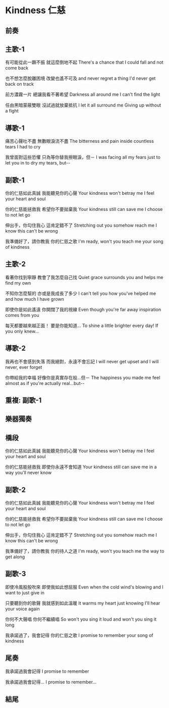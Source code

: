 # Kindness 仁慈

## 前奏

## 主歌-1

有可能從此一蹶不振
就這麼倒地不起
There's a chance that I could fall
and not come back

也不想怎麼脫離困境
改變也遙不可及
and never regret a thing
I'd never get back on track

前方濃霧一片
總讓我看不著希望
Darkness all around me
I can't find the light

任由黑暗蒙蔽雙眼
沒試過就放棄抵抗
I let it all surround me
Giving up without a fight

## 導歌-1

痛苦心聲吐不盡
無數眼淚流不盡
The bitterness and pain inside
countless tears I had to cry

我曾面對這些恐懼
只為等你替我擦眼淚，但－
I was facing all my fears
just to let you in to dry my tears, but--

## 副歌-1

你的仁慈如此真誠
我能聽見你的心聲
Your kindness won't betray me
I feel your heart and soul

你的仁慈能拯救我
希望你不要拋棄我
Your kindness still can save me
I choose to not let go

伸出手，你勾住我心
這肯定錯不了
Stretching out you somehow reach me
I know this can't be wrong

我準備好了，請你教我
你的仁慈之歌
I'm ready, won't you teach me
your song of kindness

## 主歌-2

看著你找到寧靜
教會了我怎麼自己找
Quiet grace surrounds you
and helps me find my own

不知你怎麼幫的
亦或是我成長了多少
I can't tell you how you've helped me
and how much I have grown

即使你是如此遙遠
你開闊了我的視線
Even though you're far away
inspiration comes from you

每天都要越來越正面！
要是你能知道...
To shine a little brighter every day!
If you only knew...

## 導歌-2

我再也不會感到失落
而我絕對，永遠不會忘記
I will never get upset
and I will never, ever forget

你帶給我的幸福
好像你是真實存在般...但－
The happiness you made me feel
almost as if you're actually real...but--

## 重複: 副歌-1

## 樂器獨奏

## 橋段

你的仁慈如此真誠
我能聽見你的心聲
Your kindness won't betray me
I feel your heart and soul

你的仁慈能拯救我
即使你永遠不會知道
Your kindness still can save me
in a way you'll never know

## 副歌-2

你的仁慈如此真誠
我能聽見你的心聲
Your kindness won't betray me
I feel your heart and soul

你的仁慈能拯救我
希望你不要拋棄我
Your kindness still can save me
I choose to not let go

伸出手，你勾住我心
這肯定錯不了
Stretching out you somehow reach me
I know this can't be wrong

我準備好了，請你教我
你的待人之道
I'm ready, won't you teach me
the way to get along

## 副歌-3

即使冷風股股吹來
即使我如此想屈服
Even when the cold wind's blowing
and I want to just give in

只要聽到你的歌聲
我就感到如此溫暖
It warms my heart just knowing
I'll hear your voice again

你何不大聲唱
你何不繼續唱
So won't you sing it loud
and won't you sing it long

我承諾過了，我會記得
你的仁慈之歌
I promise to remember
your song of kindness

## 尾奏

我承諾過我會記得
I promise to remember

我承諾過我會記得...
I promise to remember...

## 結尾
